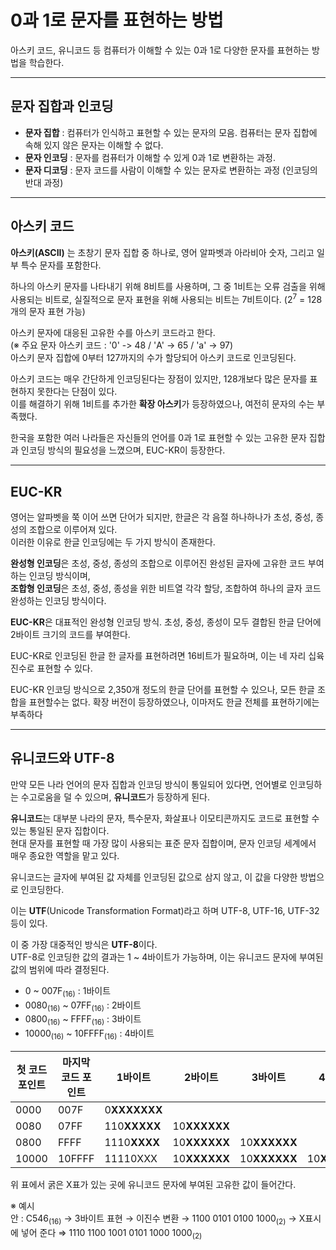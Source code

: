 
# 0과 1로 문자를 표현하는 방법
아스키 코드, 유니코드 등 컴퓨터가 이해할 수 있는 0과 1로 다양한 문자를 표현하는 방법을 학습한다.

---
## 문자 집합과 인코딩

-   **문자 집합** : 컴퓨터가 인식하고 표현할 수 있는 문자의 모음.  컴퓨터는 문자 집합에 속해 있지 않은 문자는 이해할 수 없다.
-   **문자 인코딩** : 문자를 컴퓨터가 이해할 수 있게 0과 1로 변환하는 과정.
-   **문자 디코딩** : 문자 코드를 사람이 이해할 수 있는 문자로 변환하는 과정 (인코딩의 반대 과정)

---
## 아스키 코드

**아스키(ASCII)** 는 초창기 문자 집합 중 하나로, 영어 알파벳과 아라비아 숫자, 그리고 일부 특수 문자를 포함한다.  

하나의 아스키 문자를 나타내기 위해 8비트를 사용하며, 그 중 1비트는 오류 검출을 위해 사용되는 비트로, 실질적으로 문자 표현을 위해 사용되는 비트는 7비트이다.  (2<sup>7</sup> = 128개의 문자 표현 가능)

아스키 문자에 대응된 고유한 수를 아스키 코드라고 한다.  
(※ 주요 문자 아스키 코드 : '0' -> 48 / 'A' -> 65 / 'a' -> 97)  
아스키 문자 집합에 0부터 127까지의 수가 할당되어 아스키 코드로 인코딩된다.  

아스키 코드는 매우 간단하게 인코딩된다는 장점이 있지만, 128개보다 많은 문자를 표현하지 못한다는 단점이 있다.  
이를 해결하기 위해 1비트를 추가한 **확장 아스키**가 등장하였으나, 여전히 문자의 수는 부족했다.

한국을 포함한 여러 나라들은 자신들의 언어를 0과 1로 표현할 수 있는 고유한 문자 집합과 인코딩 방식의 필요성을 느꼈으며, EUC-KR이 등장한다.
    
---
## EUC-KR

영어는 알파벳을 쭉 이어 쓰면 단어가 되지만, 한글은 각 음절 하나하나가 초성, 중성, 종성의 조합으로 이루어져 있다.  
이러한 이유로 한글 인코딩에는 두 가지 방식이 존재한다.

**완성형 인코딩**은 초성, 중성, 종성의 조합으로 이루어진 완성된 글자에 고유한 코드 부여하는 인코딩 방식이며,  
**조합형 인코딩**은 초성, 중성, 종성을 위한 비트열 각각 할당, 조합하여 하나의 글자 코드 완성하는 인코딩 방식이다.


**EUC-KR**은 대표적인 완성형 인코딩 방식. 초성, 중성, 종성이 모두 결합된 한글 단어에 2바이트 크기의 코드를 부여한다.   

EUC-KR로 인코딩된 한글 한 글자를 표현하려면 16비트가 필요하며, 이는 네 자리 십육진수로 표현할 수 있다.  

EUC-KR 인코딩 방식으로 2,350개 정도의 한글 단어를 표현할 수 있으나, 모든 한글 조합을 표현할수는 없다.
확장 버전이 등장하였으나, 이마저도 한글 전체를 표현하기에는 부족하다
    
---
## 유니코드와 UTF-8

만약 모든 나라 언어의 문자 집합과 인코딩 방식이 통일되어 있다면, 언어별로 인코딩하는 수고로움을 덜 수 있으며, **유니코드**가 등장하게 된다.

**유니코드**는 대부분 나라의 문자, 특수문자, 화살표나 이모티콘까지도 코드로 표현할 수 있는 통일된 문자 집합이다.  
현대 문자를 표현할 때 가장 많이 사용되는 표준 문자 집합이며, 문자 인코딩 세계에서 매우 종요한 역할을 맡고 있다.  

유니코드는 글자에 부여된 값 자체를 인코딩된 값으로 삼지 않고, 이 값을 다양한 방법으로 인코딩한다.

이는 **UTF**(Unicode Transformation Format)라고 하며 UTF-8, UTF-16, UTF-32 등이 있다.
    
이 중 가장 대중적인 방식은 **UTF-8**이다.  
UTF-8로 인코딩한 값의 결과는 1 ~ 4바이트가 가능하며, 이는 유니코드 문자에 부여된 값의 범위에 따라 결정된다.
- 0 ~ 007F<sub>(16)</sub> : 1바이트
- 0080<sub>(16)</sub> ~ 07FF<sub>(16)</sub> : 2바이트
- 0800<sub>(16)</sub> ~ FFFF<sub>(16)</sub> : 3바이트
- 10000<sub>(16)</sub> ~ 10FFFF<sub>(16)</sub> : 4바이트
    
    
| 첫 코드 포인트 | 마지막 코드 포인트 | 1바이트 | 2바이트 | 3바이트 | 4바이트 |
|--|--|--|--|--|--|
|0000|007F|0**XXXXXXX**||||
|0080|07FF|110**XXXXX**|10**XXXXXX**|||
|0800|FFFF|1110**XXXX**|10**XXXXXX**|10**XXXXXX**||
|10000|10FFFF|11110XXX|10**XXXXXX**|10**XXXXXX**|10**XXXXXX**|

 위 표에서 굵은 X표가 있는 곳에 유니코드 문자에 부여된 고유한 값이 들어간다.
 
 ※ 예시  
 안 : C546<sub>(16)</sub> → 3바이트 표현 → 이진수 변환 → 1100 0101 0100 1000<sub>(2)</sub> → X표시에 넣어 준다 ⇒ 1110 1100 1001 0101 1000 1000<sub>(2)</sub>
